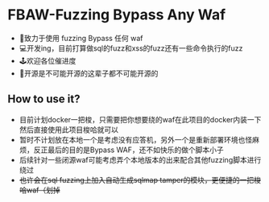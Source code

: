 # FBAW-Fuzzing Bypass Any Waf
- 🧱致力于使用 fuzzing Bypass 任何 waf
- 💻开发ing，目前打算做sql的fuzz和xss的fuzz还有一些命令执行的fuzz
- 🕹️欢迎各位催进度
- 👻开源是不可能开源的这辈子都不可能开源的

## How to use it?
- 目前计划docker一把梭，只需要把你想要绕的waf在此项目的docker内装一下然后直接使用此项目梭哈就可以
- 暂时不计划放在本地一个是考虑没有应答机，另外一个是重新部署环境也怪麻烦，反正最后的目的是Bypass WAF，还不如快乐的做个脚本小子
- 后续针对一些闭源waf可能考虑弄个本地版本的出来配合其他fuzzing脚本进行绕过
- ~~也许会在sql fuzzing上加入自动生成sqlmap tamper的模块，更便捷的一把梭哈waf（划掉~~
